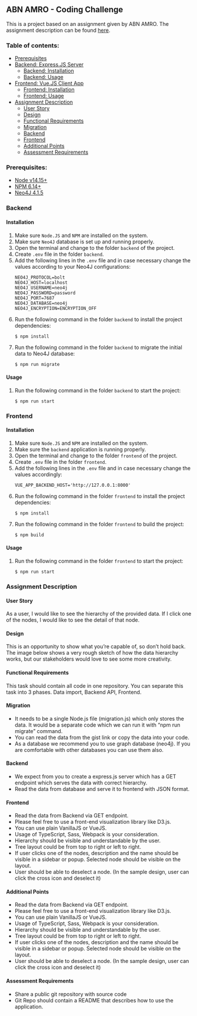 ## ABN AMRO - Coding Challenge

This is a project based on an assignment given by ABN AMRO. 
The assignment description can be found [here](#assignment-description).

### Table of contents:
- [Prerequisites](#prerequisites)
- [Backend: Express.JS Server](#backend-expressjs-server)
    - [Backend: Installation](#backend-installation)
    - [Backend: Usage](#backend-usage)
- [Frontend: Vue.JS Client App](#frontend-vuejs-client-app)
    - [Frontend: Installation](#frontend-installation)
    - [Frontend: Usage](#frontend-usage)
- [Assignment Description](#assignment-description)
    - [User Story](#user-story)
    - [Design](#design)
    - [Functional Requirements](#functional-requirements)
    - [Migration](#migration)
    - [Backend](#backend)
    - [Frontend](#frontend)
    - [Additional Points](#additional-points)
    - [Assessment Requirements](#assessment-requirements)
    
### Prerequisites:
- [Node v14.15+](https://nodejs.org/en/)
- [NPM 6.14+](https://www.npmjs.com/get-npm)
- [Neo4J 4.1.5](https://neo4j.com/download-center)

### Backend
#### Installation
1. Make sure `Node.JS` and `NPM` are installed on the system.
1. Make sure `Neo4J` database is set up and running properly.
1. Open the terminal and change to the folder `backend` of the project.
1. Create `.env` file in the folder `backend`.
1. Add the following lines in the `.env` file and in case necessary change the values according to your Neo4J configurations:
    ```
    NEO4J_PROTOCOL=bolt
    NEO4J_HOST=localhost
    NEO4J_USERNAME=neo4j
    NEO4J_PASSWORD=password
    NEO4J_PORT=7687
    NEO4J_DATABASE=neo4j
    NEO4J_ENCRYPTION=ENCRYPTION_OFF
    ```
1. Run the following command in the folder `backend` to install the project dependencies:
    ```commandline
    $ npm install
    ```
1. Run the following command in the folder `backend` to migrate the initial data to Neo4J database:
    ```commandline
    $ npm run migrate
    ```

#### Usage
1. Run the following command in the folder `backend` to start the project:
    ```commandline
    $ npm run start
    ```

### Frontend
#### Installation
1. Make sure `Node.JS` and `NPM` are installed on the system.
1. Make sure the `backend` application is running properly.
1. Open the terminal and change to the folder `frontend` of the project.
1. Create `.env` file in the folder `frontend`.
1. Add the following lines in the `.env` file and in case necessary change the values accordingly:
    ```
    VUE_APP_BACKEND_HOST='http://127.0.0.1:8000'
    ```
1. Run the following command in the folder `frontend` to install the project dependencies:
    ```commandline
    $ npm install
    ```
1. Run the following command in the folder `frontend` to build the project:
    ```commandline
    $ npm build
    ```
#### Usage
1. Run the following command in the folder `frontend` to start the project:
    ```commandline
    $ npm run start
    ```
   
### Assignment Description

#### User Story
As a user, I would like to see the hierarchy of the provided data. If I click one of the nodes, I
would like to see the detail of that node.

#### Design
This is an opportunity to show what you’re capable of, so don’t hold back. The image below
shows a very rough sketch of how the data hierarchy works, but our stakeholders would
love to see some more creativity.

#### Functional Requirements
This task should contain all code in one repository. You can separate this task into 3 phases.
Data import, Backend API, Frontend.

#### Migration
- It needs to be a single Node.js file (migration.js) which only stores the data. It would
be a separate code which we can run it with “npm run migrate” command.
- You can read the data from the gist link or copy the data into your code.
- As a database we recommend you to use graph database (neo4j). If you are
comfortable with other databases you can use them also.
  
#### Backend
- We expect from you to create a express.js server which has a GET endpoint which
serves the data with correct hierarchy.
- Read the data from database and serve it to frontend with JSON format.

#### Frontend 
- Read the data from Backend via GET endpoint.
- Please feel free to use a front-end visualization library like D3.js.
- You can use plain VanillaJS or VueJS.
- Usage of TypeScript, Sass, Webpack is your consideration.
- Hierarchy should be visible and understandable by the user.
- Tree layout could be from top to right or left to right.
- If user clicks one of the nodes, description and the name should be visible in a
sidebar or popup. Selected node should be visible on the layout.
- User should be able to deselect a node. (In the sample design, user can click the
cross icon and deselect it)

#### Additional Points 
- Read the data from Backend via GET endpoint.
- Please feel free to use a front-end visualization library like D3.js.
- You can use plain VanillaJS or VueJS.
- Usage of TypeScript, Sass, Webpack is your consideration.
- Hierarchy should be visible and understandable by the user.
- Tree layout could be from top to right or left to right.
- If user clicks one of the nodes, description and the name should be visible in a
sidebar or popup. Selected node should be visible on the layout.
- User should be able to deselect a node. (In the sample design, user can click the
cross icon and deselect it)

#### Assessment Requirements
- Share a public git repository with source code
- Git Repo should contain a README that describes how to use the application.
